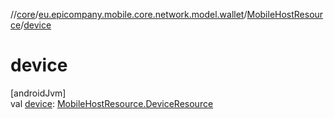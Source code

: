 //[core](../../../index.md)/[eu.epicompany.mobile.core.network.model.wallet](../index.md)/[MobileHostResource](index.md)/[device](device.md)

# device

[androidJvm]\
val [device](device.md): [MobileHostResource.DeviceResource](-device-resource/index.md)
